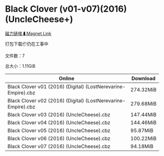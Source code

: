 # Black Clover (v01-v07)(2016)(UncleCheese+)

[磁力链接⬇Magnet Link](magnet:?xt=urn:btih:6cc2b3fbff4ce2c61825d96fa4c3f9f0728ce1c4&dn=Black%20Clover%20%28v01-v07%29%282016%29%28UncleCheese%2B%29)

打包下载📦仍在工事中

文件数：7

总大小：1.11GiB

Online | Download
--- | ---
Black Clover v01 (2016) (Digital) (LostNerevarine-Empire).cbz | 274.32MiB
Black Clover v02 (2016) (Digital) (LostNerevarine-Empire).cbz | 279.68MiB
Black Clover v03 (2016) (UncleCheese).cbz | 147.44MiB
Black Clover v04 (2016) (UncleCheese).cbz | 144.46MiB
Black Clover v05 (2016) (UncleCheese).cbz | 95.87MiB
Black Clover v06 (2016) (UncleCheese).cbz | 100.22MiB
Black Clover v07 (2016) (UncleCheese).cbz | 94.18MiB